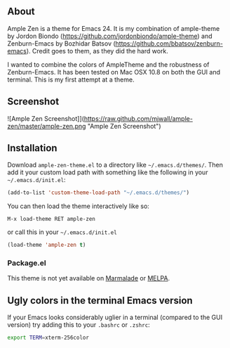 ## About

Ample Zen is a theme for Emacs 24.  It is my combination of
ample-theme by Jordon Biondo
(https://github.com/jordonbiondo/ample-theme) and Zenburn-Emacs by
Bozhidar Batsov (https://github.com/bbatsov/zenburn-emacs).  Credit
goes to them, as they did the hard work.

I wanted to combine the colors of AmpleTheme and the robustness of
Zenburn-Emacs.  It has been tested on Mac OSX 10.8 on both the GUI and
terminal. This is my first attempt at a theme.

## Screenshot

![Ample Zen Screenshot]](https://raw.github.com/mjwall/ample-zen/master/ample-zen.png
 "Ample Zen Screenshot")

## Installation

Download `ample-zen-theme.el` to a directory like
`~/.emacs.d/themes/`. Then add it your custom load path with something
like the following in your `~/.emacs.d/init.el`:

```lisp
(add-to-list 'custom-theme-load-path "~/.emacs.d/themes/")
```
You can then load the theme interactively like so:

`M-x load-theme RET ample-zen`

or call this in your `~/.emacs.d/init.el`

```lisp
(load-theme 'ample-zen t)
```

### Package.el

This theme is not yet available on [Marmalade](http://marmalade-repo.org)
or [MELPA](http://melpa.milkbox.net).

## Ugly colors in the terminal Emacs version

If your Emacs looks considerably uglier in a terminal (compared to the
GUI version) try adding this to your `.bashrc` or `.zshrc`:

```bash
export TERM=xterm-256color
```
